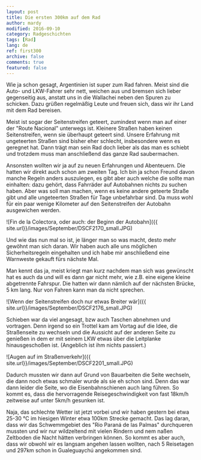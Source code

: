 ```yaml
---
layout: post
title: Die ersten 300km auf dem Rad
author: mardy
modified: 2016-09-10
category: Radgeschichten
tags: [Rad]
lang: de
ref: first300
archive: false
comments: true
featured: false
---
```


Wie ja schon gesagt, Argentinien ist super zum Rad fahren. Meist sind die Auto- und LKW-Fahrer sehr nett, weichen aus und bremsen sich lieber gegenseitig aus, anstatt uns in die Wallachei neben den Spuren zu schicken. Dazu grüßen regelmäßig Leute und freuen sich, dass wir ihr Land mit dem Rad bereisen. 

Meist ist sogar der Seitenstreifen geteert, zumindest wenn man auf einer der "Route Nacional" unterwegs ist. Kleinere Straßen haben keinen Seitenstreifen, wenn sie überhaupt geteert sind. Unsere Erfahrung mit ungeteerten Straßen sind bisher eher schlecht, insbesondere wenn es geregnet hat. Dann trägt man sein Rad doch lieber als das man es schiebt und trotzdem muss man anschließend das ganze Rad saubermachen. 

Ansonsten wollten wir ja auf zu neuen Erfahrungen und Abenteuern. Die hatten wir direkt auch schon am zweiten Tag. Ich bin ja schon Freund davon manche Regeln anders auszulegen, es gibt aber auch welche die sollte man einhalten: dazu gehört, dass Fahrräder auf Autobahnen nichts zu suchen haben. Aber was soll man machen, wenn es keine andere geteerte Straße gibt und alle ungeteerten Straßen für Tage unbefahrbar sind. Da muss wohl für ein paar wenige Kilometer auf den Seitenstreifen der Autobahn ausgewichen werden. 


![Fin de la Colectora, oder auch: der Beginn der Autobahn]({{ site.url}}/images/September/DSCF2170_small.JPG)

Und wie das nun mal so ist, je länger man so was macht, desto mehr gewöhnt man sich daran. Wir haben auch alle uns möglichen Sicherheitsregeln eingehalten und ich habe mir anschließend eine Warnweste gekauft fürs nächste Mal. 

Man kennt das ja, meist kriegt man kurz nachdem man sich was gewünscht hat es auch da und will es dann gar nicht mehr, wie z.B. eine eigene kleine abgetrennte Fahrspur. Die hatten wir dann nämlich auf der nächsten Brücke, 5 km lang. Nur von Fahren kann man da nicht sprechen.

![Wenn der Seitenstreifen doch nur etwas Breiter wär]({{ site.url}}/images/September/DSCF2176_small.JPG)

Schieben war da viel angesagt, bzw auch Taschen abnehmen und vortragen. Denn irgend so ein Trottel kam am Vortag auf die Idee, die Straßenseite zu wechseln und die Aussicht auf der anderen Seite zu genießen in dem er mit seinem LKW etwas über die Leitplanke hinausgeschoßen ist. (Angeblich ist ihm nichts passiert.) 

![Augen auf im Straßenverkehr]({{ site.url}}/images/September/DSCF2201_small.JPG)

Dadurch mussten wir dann auf Grund von Bauarbeiten die Seite wechseln, die dann noch etwas schmaler wurde als sie eh schon sind. Denn das war dann leider die Seite, wo die Eisenbahnschienen auch lang führen. So kommt es, dass die hervorragende Reisegeschwindigkeit von fast 18km/h zeitweise auf unter 5km/h gesunken ist.

Naja, das schlechte Wetter ist jetzt vorbei und wir haben gestern bei etwa 25-30 °C im hiesigen Winter etwa 100km Strecke gemacht. Das lag daran, dass wir das Schwemmgebiet des "Rio Paraná de las Palmas" durchqueren mussten und wir nur wildzeltend mit vielen Rindern und nem naßen Zeltboden die Nacht hätten verbringen können. So kommt es aber auch, dass wir obwohl wir es langsam angehen lassen wollten, nach 5 Reisetagen und 297km schon in Gualeguaychú angekommen sind.  
